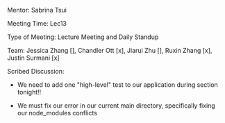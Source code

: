 Mentor: Sabrina Tsui

Meeting Time: Lec13

Type of Meeting: Lecture Meeting and Daily Standup

Team:  Jessica Zhang [], Chandler Ott [x], Jiarui Zhu [], Ruxin Zhang [x], Justin Surmani [x]

Scribed Discussion:

* We need to add one "high-level" test to our application during section tonight!!

* We must fix our error in our current main directory, specifically fixing our node_modules conflicts
